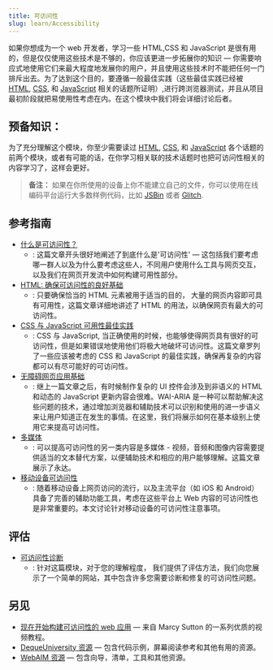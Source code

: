 ```yaml
---
title: 可访问性
slug: learn/Accessibility
---
```

如果你想成为一个 web 开发者，学习一些 HTML,CSS 和 JavaScript 是很有用的，但是仅仅使用这些技术是不够的，你应该更进一步拓展你的知识 — 你需要响应式地使用它们来最大程度地发展你的用户，并且使用这些技术时不能把任何一门排斥出去。为了达到这个目的，要遵循一般最佳实践（这些最佳实践已经被 [HTML](/zh-CN/docs/Learn/HTML), [CSS](/zh-CN/docs/Learn/CSS), 和 [JavaScript](/zh-CN/docs/Learn/JavaScript) 相关的话题所证明）,进行跨浏览器测试，并且从项目最初阶段就把易使用性考虑在内。在这个模块中我们将会详细讨论后者。

## 预备知识：

为了充分理解这个模块，你至少需要读过 [HTML](/zh-CN/docs/Learn/HTML), [CSS](/zh-CN/docs/Learn/CSS), 和 [JavaScript](/zh-CN/docs/Learn/JavaScript) 各个话题的前两个模块，或者有可能的话，在你学习相关联的技术话题时也把可访问性相关的内容学习了，这样会更好。

> **备注：** 如果在你所使用的设备上你不能建立自己的文件，你可以使用在线编码平台运行大多数样例代码，比如 [JSBin](http://jsbin.com/) 或者 [Glitch](https://glitch.com/).

## 参考指南

- [什么是可访问性？](/zh-CN/docs/Learn/Accessibility/What_is_accessibility)
  - : 这篇文章开头很好地阐述了到底什么是'可访问性' — 这包括我们要考虑哪一群人以及为什么要考虑这些人，不同用户使用什么工具与网页交互，以及我们在网页开发流中如何构建可用性部分。
- [HTML: 确保可访问性的良好基础](/zh-CN/docs/Learn/Accessibility/HTML)
  - : 只要确保恰当的 HTML 元素被用于适当的目的， 大量的网页内容即可具有可用性，这篇文章详细地讲述了 HTML 的用法，以确保网页有最大的可访问性。
- [CSS 与 JavaScript 可用性最佳实践](/zh-CN/docs/Learn/Accessibility/CSS_and_JavaScript)
  - : CSS 与 JavaScript, 当正确使用的时候，也能够使得网页具有很好的可访问性，但是如果错误地使用他们将极大地破坏可访问性。这篇文章罗列了一些应该被考虑的 CSS 和 JavaScript 的最佳实践，确保再复杂的内容都可以有尽可能好的可访问性。
- [无障碍网页应用基础](/zh-CN/docs/Learn/Accessibility/WAI-ARIA_basics)
  - : 继上一篇文章之后，有时候制作复杂的 UI 控件会涉及到非语义的 HTML 和动态的 JavaScript 更新内容会很难。WAI-ARIA 是一种可以帮助解决这些问题的技术，通过增加浏览器和辅助技术可以识别和使用的进一步语义来让用户知道正在发生的事情。在这里，我们将展示如何在基本级别上使用它来提高可访问性。
- [多媒体](/zh-CN/docs/Learn/Accessibility/Multimedia)
  - : 可以提高可访问性的另一类内容是多媒体 - 视频，音频和图像内容需要提供适当的文本替代方案，以便辅助技术和相应的用户能够理解。这篇文章展示了永达。
- [移动设备可访问性](/zh-CN/docs/Learn/Accessibility/Mobile)
  - : 随着移动设备上网页访问的流行，以及主流平台（如 iOS 和 Android）具备了完善的辅助功能工具，考虑在这些平台上 Web 内容的可访问性也是非常重要的。本文讨论针对移动设备的可访问性注意事项。

## 评估

- [可访问性诊断](/zh-CN/docs/Learn/Accessibility/Accessibility_troubleshooting)
  - : 针对这篇模块，对于您的理解程度， 我们提供了评估方法，我们向您展示了一个简单的网站，其中包含许多您需要诊断和修复的可访问性问题。

## 另见

- [现在开始构建可访问性的 web 应用](https://egghead.io/courses/start-building-accessible-web-applications-today) — 来自 Marcy Sutton 的一系列优质的视频教程。
- [DequeUniversity 资源](https://dequeuniversity.com/resources/) — 包含代码示例，屏幕阅读参考和其他有用的资源。
- [WebAIM 资源](http://webaim.org/resources/) — 包含向导，清单，工具和其他资源。
